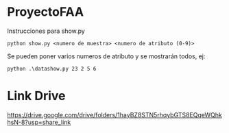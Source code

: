 # ProyectoFAA

Instrucciones para show.py

```
python show.py <numero de muestra> <numero de atributo (0-9)>
```
Se pueden poner varios numeros de atributo y se mostrarán todos, ej:
```
python .\datashow.py 23 2 5 6
```

# Link Drive
https://drive.google.com/drive/folders/1hayBZ8STN5rhqybGTS8EQqeWQhkhsN-8?usp=share_link
